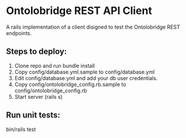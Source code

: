 Ontolobridge REST API Client
=======================
A rails implementation of a client disigned to test the Ontolobridge REST endpoints.

Steps to deploy:
----------------
1. Clone repo and run bundle install
2. Copy config/database.yml.sample to config/database.yml
3. Edit config/database.yml and add your db user credentials.
4. Copy config/ontolobridge_config.rb.sample to config/ontolobridge_config.rb
5. Start server (rails s) 

Run unit tests:
---------------
bin/rails test
